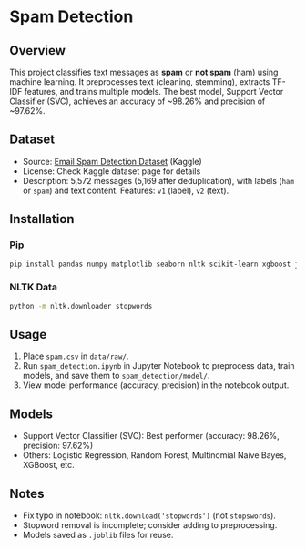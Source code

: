 # Spam Detection

## Overview
This project classifies text messages as **spam** or **not spam** (ham) using machine learning. It preprocesses text (cleaning, stemming), extracts TF-IDF features, and trains multiple models. The best model, Support Vector Classifier (SVC), achieves an accuracy of ~98.26% and precision of ~97.62%.

## Dataset
- Source: [Email Spam Detection Dataset](https://www.kaggle.com/datasets/shantanudhakadd/email-spam-detection-dataset-classification/data) (Kaggle)
- License: Check Kaggle dataset page for details
- Description: 5,572 messages (5,169 after deduplication), with labels (`ham` or `spam`) and text content. Features: `v1` (label), `v2` (text).

## Installation
### Pip
```bash
pip install pandas numpy matplotlib seaborn nltk scikit-learn xgboost joblib
```

### NLTK Data
```bash
python -m nltk.downloader stopwords
```

## Usage
1. Place `spam.csv` in `data/raw/`.
2. Run `spam_detection.ipynb` in Jupyter Notebook to preprocess data, train models, and save them to `spam_detection/model/`.
3. View model performance (accuracy, precision) in the notebook output.

## Models
- Support Vector Classifier (SVC): Best performer (accuracy: 98.26%, precision: 97.62%)
- Others: Logistic Regression, Random Forest, Multinomial Naive Bayes, XGBoost, etc.

## Notes
- Fix typo in notebook: `nltk.download('stopwords')` (not `stopswords`).
- Stopword removal is incomplete; consider adding to preprocessing.
- Models saved as `.joblib` files for reuse.